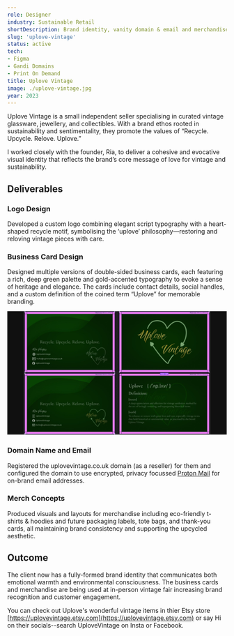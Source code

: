 ```yaml
---
role: Designer
industry: Sustainable Retail
shortDescription: Brand identity, vanity domain & email and merchandise for a boutique vintage business. This project showcases my ability to create a consistent, warm, and sustainable brand experience across digital and physical mediums.
slug: 'uplove-vintage'
status: active
tech:
- Figma
- Gandi Domains
- Print On Demand
title: Uplove Vintage
image: ./uplove-vintage.jpg
year: 2023
---
```


Uplove Vintage is a small independent seller specialising in curated vintage glassware, jewellery, and collectibles. With a brand ethos rooted in sustainability and sentimentality, they promote the values of “Recycle. Upcycle. Relove. Uplove.”

I worked closely with the founder, Ria, to deliver a cohesive and evocative visual identity that reflects the brand’s core message of love for vintage and sustainability.

## Deliverables
### Logo Design
Developed a custom logo combining elegant script typography with a heart-shaped recycle motif, symbolising the ‘uplove’ philosophy—restoring and reloving vintage pieces with care.

### Business Card Design
Designed multiple versions of double-sided business cards, each featuring a rich, deep green palette and gold-accented typography to evoke a sense of heritage and elegance. The cards include contact details, social handles, and a custom definition of the coined term “Uplove” for memorable branding.

![Business card variants](./uplove-bizcards-variants.jpg)

### Domain Name and Email
Registered the uplovevintage.co.uk domain (as a reseller) for them and configured the domain to use encrypted, privacy focussed [Proton Mail](https://proton.me/business) for on-brand email addresses.

### Merch Concepts
Produced visuals and layouts for merchandise including eco-friendly t-shirts & hoodies and future packaging labels, tote bags, and thank-you cards, all maintaining brand consistency and supporting the upcycled aesthetic.

## Outcome
The client now has a fully-formed brand identity that communicates both emotional warmth and environmental consciousness. The business cards and merchandise are being used at in-person vintage fair increasing brand recognition and customer engagement.

You can check out Uplove's wonderful vintage items in thier Etsy store [https://uplovevintage.etsy.com](https://uplovevintage.etsy.com) or say Hi on their socials--search UploveVintage on Insta or Facebook.
